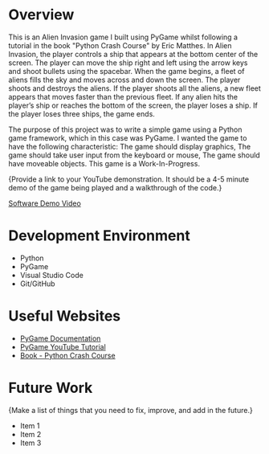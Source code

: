 # Overview

This is an Alien Invasion game I built using PyGame whilst following a tutorial in the book "Python Crash Course" by Eric Matthes. In Alien Invasion, the player controls a ship that appears at the bottom center of the screen. The player can move the ship right and left using the arrow keys and shoot bullets using the spacebar. When the game begins, a fleet of aliens fills the sky and moves across and down the screen. The player shoots and destroys the aliens. If the player shoots all the aliens, a new fleet appears that moves faster than the previous fleet. If any alien hits the player’s ship or reaches the bottom of the screen, the player loses a ship. If the player loses three ships, the game ends.

The purpose of this project was to write a simple game using a Python game framework, which in this case was PyGame. I wanted the game to have the following characteristic: The game should display graphics, The game should take user input from the keyboard or mouse, The game should have moveable objects. This game is a Work-In-Progress.


{Provide a link to your YouTube demonstration.  It should be a 4-5 minute demo of the game being played and a walkthrough of the code.}

[Software Demo Video](http://youtube.link.goes.here)

# Development Environment

* Python
* PyGame
* Visual Studio Code
* Git/GitHub

# Useful Websites

* [PyGame Documentation](https://www.pygame.org/docs/)
* [PyGame YouTube Tutorial](https://www.youtube.com/watch?v=i6xMBig-pP4)
* [Book - Python Crash Course](https://www.amazon.com/Python-Crash-Course-2nd-Edition/dp/1593279280/ref=sr_1_1?dchild=1&keywords=python+crash+course&qid=1634838369&sr=8-1)

# Future Work

{Make a list of things that you need to fix, improve, and add in the future.}
* Item 1
* Item 2
* Item 3